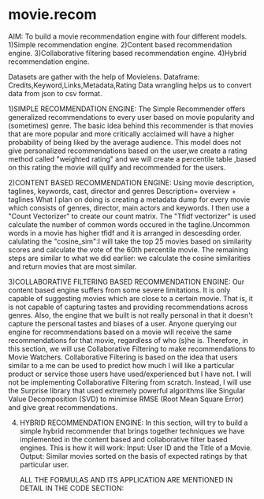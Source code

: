 # movie.recom
AIM:
   To build a movie recommendation engine with four different models.
   1)Simple recommendation engine.
   2)Content based recommendation engine.
   3)Collaborative filtering based recommendation engine.
   4)Hybrid recommendation engine.
   
Datasets are gather with the help of Movielens.
Dataframe: Credits,Keyword,Links,Metadata,Rating
Data wrangling helps us to convert data from json to csv format.

1)SIMPLE RECOMMENDATION ENGINE:
    The Simple Recommender offers generalized recommendations to every user based on movie popularity and (sometimes) genre.
    The basic idea behind this recommender is that movies that are more popular and more critically acclaimed will have a higher probability of being liked by the average audience.
    This model does not give personalized recommendations based on the user,we create a rating method called "weighted rating" and we will create a percentile table ,based on this rating the movie will qulify and recommended for the users.

2)CONTENT BASED RECOMMENDATION ENGINE:
    Using movie description, taglines, keywords, cast, director and genres
    Description= overview + taglines
    What I plan on doing is creating a metadata dump for every movie which consists of genres, director, main actors and keywords.
    I then use a "Count Vectorizer" to create our count matrix.
    The "Tfidf vectorizer" is used calculate the number of common words occured in the tagline.Uncommon words in a movie has higher tfidf and it is arranged in descesding
    order.
    calulating the "cosine_sim":I will take the top 25 movies based on similarity scores and calculate the vote of the 60th percentile movie.
    The remaining steps are similar to what we did earlier: we calculate the cosine similarities and return movies that are most similar.

3)COLLABORATIVE FILTERING BASED RECOMMENDATION ENGINE:
    Our content based engine suffers from some severe limitations.
    It is only capable of suggesting movies which are close to a certain movie. That is, it is not capable of capturing tastes and providing recommendations across    
    genres.
    Also, the engine that we built is not really personal in that it doesn't capture the personal tastes and biases of a user. Anyone querying our engine for
    recommendations based on a movie will receive the same recommendations for that movie, regardless of who (s)he is.
    Therefore, in this section, we will use Collaborative Filtering to make recommendations to Movie Watchers. Collaborative Filtering is based on the idea that users     similar to a me can be used to predict how much I will like a particular product or service those users have used/experienced but I have not.
    I will not be implementing Collaborative Filtering from scratch. Instead, I will use the Surprise library that used extremely powerful algorithms like Singular         Value Decomposition (SVD) to minimise RMSE (Root Mean Square Error) and give great recommendations.
 
 4) HYBRID RECOMMENDATION ENGINE:
     In this section, will try to build a simple hybrid recommender that brings together techniques we have implemented in the content based and collaborative filter        based engines. This is how it will work:
     Input: User ID and the Title of a Movie.
     Output: Similar movies sorted on the basis of expected ratings by that particular user.
     
     
     ALL THE FORMULAS AND ITS APPLICATION ARE MENTIONED IN DETAIL IN THE CODE SECTION:
